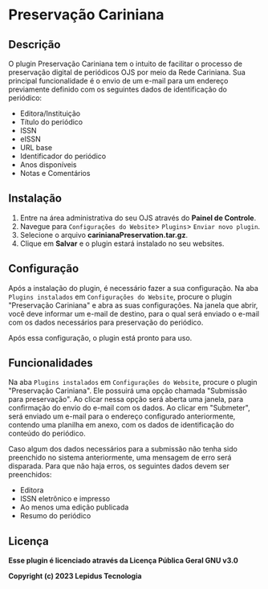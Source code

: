 # Preservação Cariniana
## Descrição

O plugin Preservação Cariniana tem o intuito de facilitar o processo de preservação digital de periódicos OJS por meio da Rede Cariniana. Sua principal funcionalidade é o envio de um e-mail para um endereço previamente definido com os seguintes dados de identificação do periódico:

* Editora/Instituição
* Título do periódico
* ISSN
* eISSN
* URL base
* Identificador do periódico
* Anos disponíveis
* Notas e Comentários

## Instalação

1. Entre na área administrativa do seu OJS através do __Painel de Controle__.
2. Navegue para `Configurações do Website`> `Plugins`> `Enviar novo plugin`.
3. Selecione o arquivo __carinianaPreservation.tar.gz__.
4. Clique em __Salvar__ e o plugin estará instalado no seu websites.

## Configuração

Após a instalação do plugin, é necessário fazer a sua configuração. Na aba `Plugins instalados` em `Configurações do Website`, procure o plugin "Preservação Cariniana" e abra as suas configurações. Na janela que abrir, você deve informar um e-mail de destino, para o qual será enviado o e-mail com os dados necessários para preservação do periódico.

Após essa configuração, o plugin está pronto para uso.

## Funcionalidades

Na aba `Plugins instalados` em `Configurações do Website`, procure o plugin "Preservação Cariniana". Ele possuirá uma opção chamada "Submissão para preservação". Ao clicar nessa opção será aberta uma janela, para confirmação do envio do e-mail com os dados. Ao clicar em "Submeter", será enviado um e-mail para o endereço configurado anteriormente, contendo uma planilha em anexo, com os dados de identificação do conteúdo do periódico.

Caso algum dos dados necessários para a submissão não tenha sido preenchido no sistema anteriormente, uma mensagem de erro será disparada. Para que não haja erros, os seguintes dados devem ser preenchidos:

* Editora
* ISSN eletrônico e impresso
* Ao menos uma edição publicada
* Resumo do periódico

## Licença
__Esse plugin é licenciado através da Licença Pública Geral GNU v3.0__

__Copyright (c) 2023 Lepidus Tecnologia__
